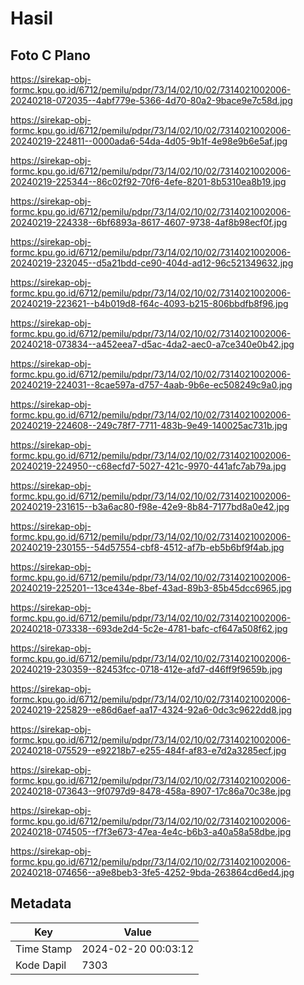 # Hasil

## Foto C Plano

https://sirekap-obj-formc.kpu.go.id/6712/pemilu/pdpr/73/14/02/10/02/7314021002006-20240218-072035--4abf779e-5366-4d70-80a2-9bace9e7c58d.jpg

https://sirekap-obj-formc.kpu.go.id/6712/pemilu/pdpr/73/14/02/10/02/7314021002006-20240219-224811--0000ada6-54da-4d05-9b1f-4e98e9b6e5af.jpg

https://sirekap-obj-formc.kpu.go.id/6712/pemilu/pdpr/73/14/02/10/02/7314021002006-20240219-225344--86c02f92-70f6-4efe-8201-8b5310ea8b19.jpg

https://sirekap-obj-formc.kpu.go.id/6712/pemilu/pdpr/73/14/02/10/02/7314021002006-20240219-224338--6bf6893a-8617-4607-9738-4af8b98ecf0f.jpg

https://sirekap-obj-formc.kpu.go.id/6712/pemilu/pdpr/73/14/02/10/02/7314021002006-20240219-232045--d5a21bdd-ce90-404d-ad12-96c521349632.jpg

https://sirekap-obj-formc.kpu.go.id/6712/pemilu/pdpr/73/14/02/10/02/7314021002006-20240219-223621--b4b019d8-f64c-4093-b215-806bbdfb8f96.jpg

https://sirekap-obj-formc.kpu.go.id/6712/pemilu/pdpr/73/14/02/10/02/7314021002006-20240218-073834--a452eea7-d5ac-4da2-aec0-a7ce340e0b42.jpg

https://sirekap-obj-formc.kpu.go.id/6712/pemilu/pdpr/73/14/02/10/02/7314021002006-20240219-224031--8cae597a-d757-4aab-9b6e-ec508249c9a0.jpg

https://sirekap-obj-formc.kpu.go.id/6712/pemilu/pdpr/73/14/02/10/02/7314021002006-20240219-224608--249c78f7-7711-483b-9e49-140025ac731b.jpg

https://sirekap-obj-formc.kpu.go.id/6712/pemilu/pdpr/73/14/02/10/02/7314021002006-20240219-224950--c68ecfd7-5027-421c-9970-441afc7ab79a.jpg

https://sirekap-obj-formc.kpu.go.id/6712/pemilu/pdpr/73/14/02/10/02/7314021002006-20240219-231615--b3a6ac80-f98e-42e9-8b84-7177bd8a0e42.jpg

https://sirekap-obj-formc.kpu.go.id/6712/pemilu/pdpr/73/14/02/10/02/7314021002006-20240219-230155--54d57554-cbf8-4512-af7b-eb5b6bf9f4ab.jpg

https://sirekap-obj-formc.kpu.go.id/6712/pemilu/pdpr/73/14/02/10/02/7314021002006-20240219-225201--13ce434e-8bef-43ad-89b3-85b45dcc6965.jpg

https://sirekap-obj-formc.kpu.go.id/6712/pemilu/pdpr/73/14/02/10/02/7314021002006-20240218-073338--693de2d4-5c2e-4781-bafc-cf647a508f62.jpg

https://sirekap-obj-formc.kpu.go.id/6712/pemilu/pdpr/73/14/02/10/02/7314021002006-20240219-230359--82453fcc-0718-412e-afd7-d46ff9f9659b.jpg

https://sirekap-obj-formc.kpu.go.id/6712/pemilu/pdpr/73/14/02/10/02/7314021002006-20240219-225829--e86d6aef-aa17-4324-92a6-0dc3c9622dd8.jpg

https://sirekap-obj-formc.kpu.go.id/6712/pemilu/pdpr/73/14/02/10/02/7314021002006-20240218-075529--e92218b7-e255-484f-af83-e7d2a3285ecf.jpg

https://sirekap-obj-formc.kpu.go.id/6712/pemilu/pdpr/73/14/02/10/02/7314021002006-20240218-073643--9f0797d9-8478-458a-8907-17c86a70c38e.jpg

https://sirekap-obj-formc.kpu.go.id/6712/pemilu/pdpr/73/14/02/10/02/7314021002006-20240218-074505--f7f3e673-47ea-4e4c-b6b3-a40a58a58dbe.jpg

https://sirekap-obj-formc.kpu.go.id/6712/pemilu/pdpr/73/14/02/10/02/7314021002006-20240218-074656--a9e8beb3-3fe5-4252-9bda-263864cd6ed4.jpg


## Metadata

| Key        | Value               |
| ---------- | ------------------- |
| Time Stamp | 2024-02-20 00:03:12 |
| Kode Dapil | 7303                |



